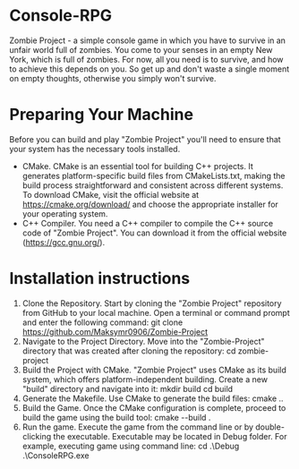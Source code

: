 # Console-RPG
Zombie Project - a simple console game in which you have to survive in an unfair world full of zombies.
You come to your senses in an empty New York, which is full of zombies.
For now, all you need is to survive, and how to achieve this depends on you.
So get up and don't waste a single moment on empty thoughts, otherwise you simply won't survive.
# Preparing Your Machine
Before you can build and play "Zombie Project" you'll need to ensure that your system has the necessary tools installed.
* CMake. CMake is an essential tool for building C++ projects. It generates platform-specific build files from CMakeLists.txt, making the build process straightforward and consistent across different systems. To download CMake, visit the official website at https://cmake.org/download/ and choose the appropriate installer for your operating system.
* C++ Compiler. You need a C++ compiler to compile the C++ source code of "Zombie Project".  You can download it from the official website (https://gcc.gnu.org/).
# Installation instructions
1. Clone the Repository. Start by cloning the "Zombie Project" repository from GitHub to your local machine. Open a terminal or command prompt and enter the following command:
git clone https://github.com/Maksymr0906/Zombie-Project
2. Navigate to the Project Directory. Move into the "Zombie-Project" directory that was created after cloning the repository:
cd zombie-project
3. Build the Project with CMake. "Zombie Project" uses CMake as its build system, which offers platform-independent building. Create a new "build" directory and navigate into it:
mkdir build
cd build
4. Generate the Makefile. Use CMake to generate the build files:
cmake ..
5. Build the Game. Once the CMake configuration is complete, proceed to build the game using the build tool:
cmake --build .
6. Run the game. Execute the game from the command line or by double-clicking the executable. Executable may be located in Debug folder. For example, executing game using command line:
cd .\Debug\
.\ConsoleRPG.exe
